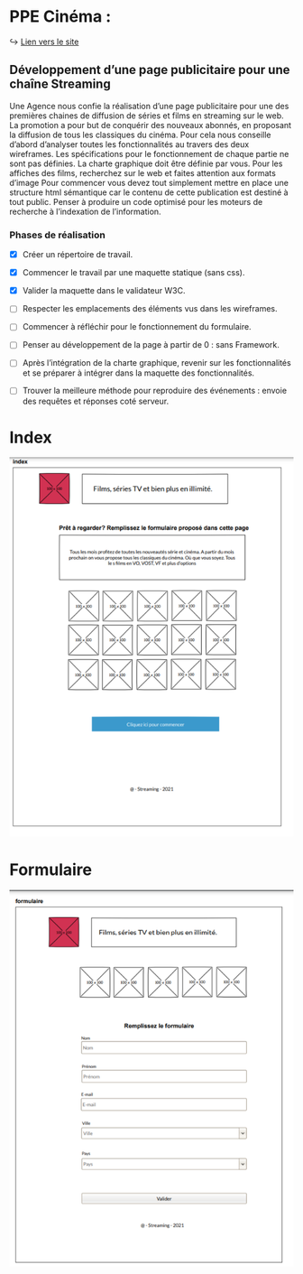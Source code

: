 # PPE Cinéma :


↪ [Lien vers le site](https://abane1.github.io/PPE_cinema/)

## Développement d’une page publicitaire pour une chaîne Streaming

Une Agence nous confie la réalisation d’une page publicitaire pour
une des premières chaines de diffusion de séries et films en
streaming sur le web. La promotion a pour but de conquérir des
nouveaux abonnés, en proposant la diffusion de tous les classiques
du cinéma. Pour cela nous conseille d’abord d’analyser toutes les
fonctionnalités au travers des deux wireframes. Les spécifications
pour le fonctionnement de chaque partie ne sont pas définies. La
charte graphique doit être définie par vous. Pour les affiches des
films, recherchez sur le web et faites attention aux formats d’image
Pour commencer vous devez tout simplement mettre en place une
structure html sémantique car le contenu de cette publication est
destiné à tout public. Penser à produire un code optimisé pour les
moteurs de recherche à l’indexation de l’information.

### Phases de réalisation

- [x] Créer un répertoire de travail.
- [x] Commencer le travail par une maquette statique (sans css).
- [x] Valider la maquette dans le validateur W3C.
- [ ] Respecter les emplacements des éléments vus dans les wireframes.
- [ ] Commencer à réfléchir pour le fonctionnement du formulaire.
- [ ] Penser au développement de la page à partir de 0 : sans Framework.
- [ ] Après l’intégration de la charte graphique, revenir sur les
fonctionnalités et se préparer à intégrer dans la maquette des
fonctionnalités.
- [ ] Trouver la meilleure méthode pour reproduire des événements : envoie des requêtes et réponses coté serveur.


# Index 

![site](./asset/capture_ecran/Capture%20d%E2%80%99%C3%A9cran%202022-03-23%20124138.png)



# Formulaire

![formulaire](./asset/capture_ecran/Capture%20d%E2%80%99%C3%A9cran%202022-03-23%20124222.png)